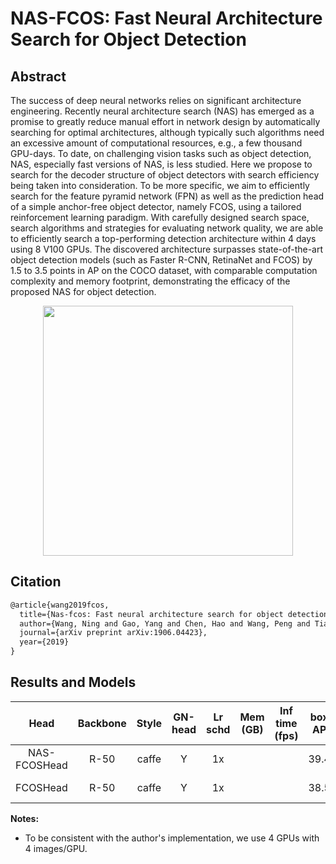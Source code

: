 # NAS-FCOS: Fast Neural Architecture Search for Object Detection

## Abstract

<!-- [ABSTRACT] -->

The success of deep neural networks relies on significant architecture engineering. Recently neural architecture search (NAS) has emerged as a promise to greatly reduce manual effort in network design by automatically searching for optimal architectures, although typically such algorithms need an excessive amount of computational resources, e.g., a few thousand GPU-days. To date, on challenging vision tasks such as object detection, NAS, especially fast versions of NAS, is less studied. Here we propose to search for the decoder structure of object detectors with search efficiency being taken into consideration. To be more specific, we aim to efficiently search for the feature pyramid network (FPN) as well as the prediction head of a simple anchor-free object detector, namely FCOS, using a tailored reinforcement learning paradigm. With carefully designed search space, search algorithms and strategies for evaluating network quality, we are able to efficiently search a top-performing detection architecture within 4 days using 8 V100 GPUs. The discovered architecture surpasses state-of-the-art object detection models (such as Faster R-CNN, RetinaNet and FCOS) by 1.5 to 3.5 points in AP on the COCO dataset, with comparable computation complexity and memory footprint, demonstrating the efficacy of the proposed NAS for object detection. 

<!-- [IMAGE] -->
<div align=center>
<img src="https://user-images.githubusercontent.com/40661020/143967900-1c8a65b9-c58d-4b03-8900-96af8f9768e8.png" width="400"/>
</div>

<!-- [PAPER_TITLE: Nas-fcos: Fast neural architecture search for object detection] -->
<!-- [PAPER_URL: https://arxiv.org/abs/1906.04423] -->

## Citation

<!-- [ALGORITHM] -->

```latex
@article{wang2019fcos,
  title={Nas-fcos: Fast neural architecture search for object detection},
  author={Wang, Ning and Gao, Yang and Chen, Hao and Wang, Peng and Tian, Zhi and Shen, Chunhua},
  journal={arXiv preprint arXiv:1906.04423},
  year={2019}
}
```

## Results and Models

|     Head     | Backbone | Style | GN-head | Lr schd | Mem (GB) | Inf time (fps) | box AP |                                                                 Config                                                                  |                                                                                                                                                                                             Download                                                                                                                                                                                             |
| :----------: | :------: | :---: | :-----: | :-----: | :------: | :------------: | :----: | :-------------------------------------------------------------------------------------------------------------------------------------: | :----------------------------------------------------------------------------------------------------------------------------------------------------------------------------------------------------------------------------------------------------------------------------------------------------------------------------------------------------------------------------------------------: |
| NAS-FCOSHead |   R-50   | caffe |    Y    |   1x    |          |                |  39.4  | [config](https://github.com/open-mmlab/mmdetection/tree/master/configs/nas_fcos/nas_fcos_nashead_r50_caffe_fpn_gn-head_4x4_1x_coco.py)  |   [model](https://download.openmmlab.com/mmdetection/v2.0/nas_fcos/nas_fcos_nashead_r50_caffe_fpn_gn-head_4x4_1x_coco/nas_fcos_nashead_r50_caffe_fpn_gn-head_4x4_1x_coco_20200520-1bdba3ce.pth) &#124; [log](https://download.openmmlab.com/mmdetection/v2.0/nas_fcos/nas_fcos_nashead_r50_caffe_fpn_gn-head_4x4_1x_coco/nas_fcos_nashead_r50_caffe_fpn_gn-head_4x4_1x_coco_20200520.log.json)   |
|   FCOSHead   |   R-50   | caffe |    Y    |   1x    |          |                |  38.5  | [config](https://github.com/open-mmlab/mmdetection/tree/master/configs/nas_fcos/nas_fcos_fcoshead_r50_caffe_fpn_gn-head_4x4_1x_coco.py) | [model](https://download.openmmlab.com/mmdetection/v2.0/nas_fcos/nas_fcos_fcoshead_r50_caffe_fpn_gn-head_4x4_1x_coco/nas_fcos_fcoshead_r50_caffe_fpn_gn-head_4x4_1x_coco_20200521-7fdcbce0.pth) &#124; [log](https://download.openmmlab.com/mmdetection/v2.0/nas_fcos/nas_fcos_fcoshead_r50_caffe_fpn_gn-head_4x4_1x_coco/nas_fcos_fcoshead_r50_caffe_fpn_gn-head_4x4_1x_coco_20200521.log.json) |

**Notes:**

- To be consistent with the author's implementation, we use 4 GPUs with 4 images/GPU.
